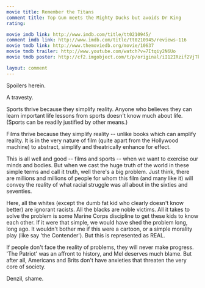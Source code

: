 ```yaml
---
movie title: Remember the Titans
comment title: Top Gun meets the Mighty Ducks but avoids Dr King
rating: 

movie imdb link: http://www.imdb.com/title/tt0210945/
comment imdb link: http://www.imdb.com/title/tt0210945/reviews-116
movie tmdb link: http://www.themoviedb.org/movie/10637
movie tmdb trailer: http://www.youtube.com/watch?v=7Itqiy2N6Uo
movie tmdb poster: http://cf2.imgobject.com/t/p/original/iI12IRzif2VjTkQJRDQw3WyWKdS.jpg

layout: comment
---
```


Spoilers herein.

A travesty.

Sports thrive because they simplify reality. Anyone who believes they can learn important life lessons from sports doesn't know much about life. (Sports can be readily justified by other means.)

Films thrive because they simplify reality -- unlike books which can amplify reality. It is in the very nature of film (quite apart from the Hollywood machine) to abstract, simplify and theatrically enhance for effect.

This is all well and good -- films and sports -- when we want to exercise our minds and bodies. But when we cast the huge truth of the world in these simple terms and call it truth, well there's a big problem. Just think, there are millions and millions of people for whom this film (and many like it) will convey the reality of what racial struggle was all about in the sixties and seventies.

Here, all the whites (except the dumb fat kid who clearly doesn't know better) are ignorant racists. All the blacks are noble victims. All it takes to solve the problem is some Marine Corps discipline to get these kids to know each other. If it were that simple, we would have shed the problem long, long ago. It wouldn't bother me if this were a cartoon, or a simple morality play (like say 'the Contender'). But this is represented as REAL.

If people don't face the reality of problems, they will never make progress. 'The Patriot' was an affront to history, and Mel deserves much blame. But after all, Americans and Brits don't have anxieties that threaten the very core of society.

Denzil, shame.